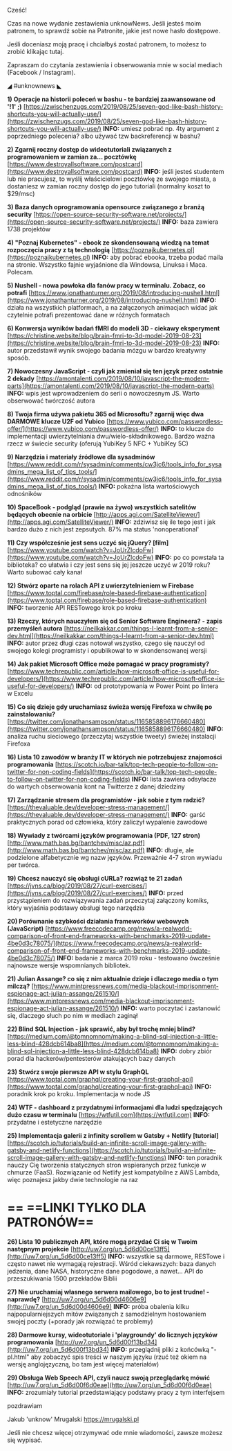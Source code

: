 Cześć!

Czas na nowe wydanie zestawienia unknowNews. Jeśli jesteś moim patronem, to sprawdź sobie na Patronite, jakie jest nowe hasło dostępowe.

Jeśli doceniasz moją pracę i chciałbyś zostać patronem, to możesz to zrobić klikając tutaj.

Zapraszam do czytania zestawienia i obserwowania mnie w social mediach (Facebook / Instagram).

 

◢ #unknownews ◣

**1) Operacje na historii poleceń w bashu - te bardziej zaawansowane od '!1' ;)**
[https://zwischenzugs.com/2019/08/25/seven-god-like-bash-history-shortcuts-you-will-actually-use/](https://zwischenzugs.com/2019/08/25/seven-god-like-bash-history-shortcuts-you-will-actually-use/)
**INFO:** umiesz pobrać np. 4ty argument z poprzedniego polecenia? albo używać tzw backreferencji w bashu?


**2) Zgarnij roczny dostęp do wideotutoriali związanych z programowaniem w zamian za... pocztówkę**
[https://www.destroyallsoftware.com/postcard](https://www.destroyallsoftware.com/postcard)
**INFO:** jeśli jesteś studentem lub nie pracujesz, to wyślij właścicielowi pocztówkę ze swojego miasta, a dostaniesz w zamian roczny dostęp do jego tutoriali (normalny koszt to $29/msc)


**3) Baza danych oprogramowania opensource związanego z branżą security**
[https://open-source-security-software.net/projects/](https://open-source-security-software.net/projects/)
**INFO:** baza zawiera 1738 projektów


**4) "Poznaj Kubernetes" - ebook ze skondensowaną wiedzą na temat rozpoczęcia pracy z tą technologią**
[https://poznajkubernetes.pl](https://poznajkubernetes.pl)
**INFO:** aby pobrać ebooka, trzeba podać maila na stronie. Wszystko fajnie wyjaśnione dla Windowsa, Linuksa i Maca. Polecam.


**5) Nushell - nowa powłoka dla fanów pracy w terminalu. Zobacz, co potrafi**
[https://www.jonathanturner.org/2019/08/introducing-nushell.html](https://www.jonathanturner.org/2019/08/introducing-nushell.html)
**INFO:** działa na wszystkich platformach, a na załączonych animacjach widać jak czytelnie potrafi prezentować dane w różnych formatach


**6) Konwersja wyników badań fMRI do modeli 3D - ciekawy eksperyment**
[https://christine.website/blog/brain-fmri-to-3d-model-2019-08-23](https://christine.website/blog/brain-fmri-to-3d-model-2019-08-23)
**INFO:** autor przedstawił wynik swojego badania mózgu w bardzo kreatywny sposób.


**7) Nowoczesny JavaScript - czyli jak zmieniał się ten język przez ostatnie 2 dekady**
[https://amontalenti.com/2019/08/10/javascript-the-modern-parts](https://amontalenti.com/2019/08/10/javascript-the-modern-parts)
**INFO:** wpis jest wprowadzeniem do serii o nowoczesnym JS. Warto obserwować twórczość autora


**8) Twoja firma używa pakietu 365 od Microsoftu? zgarnij więc dwa DARMOWE klucze U2F od Yubico**
[https://www.yubico.com/passwordless-offer/](https://www.yubico.com/passwordless-offer/)
**INFO:** to klucze do implementacji uwierzytelniania dwu/wielo-składnikowego. Bardzo ważna rzecz w świecie security (oferują YubiKey 5 NFC + YubiKey 5C)


**9) Narzędzia i materiały źródłowe dla sysadminów**
[https://www.reddit.com/r/sysadmin/comments/cw3jc6/tools_info_for_sysadmins_mega_list_of_tips_tools/](https://www.reddit.com/r/sysadmin/comments/cw3jc6/tools_info_for_sysadmins_mega_list_of_tips_tools/)
**INFO:** pokaźna lista wartościowych odnośników


**10) SpaceBook - podgląd (prawie na żywo) wszystkich satelitów będących obecnie na orbicie**
[http://apps.agi.com/SatelliteViewer/](http://apps.agi.com/SatelliteViewer/)
**INFO:** zdziwisz się ile tego jest i jak bardzo dużo z nich jest zepsutych. 87% ma status 'nonoperational'


**11) Czy współcześnie jest sens uczyć się jQuery? [film]**
[https://www.youtube.com/watch?v=JoUrZlcdoFw](https://www.youtube.com/watch?v=JoUrZlcdoFw)
**INFO:** po co powstała ta biblioteka? co ułatwia i czy jest sens się jej jeszcze uczyć w 2019 roku? Warto subować cały kanał


**12) Stwórz oparte na rolach API z uwierzytelnieniem w Firebase**
[https://www.toptal.com/firebase/role-based-firebase-authentication](https://www.toptal.com/firebase/role-based-firebase-authentication)
**INFO:** tworzenie API RESTowego krok po kroku


**13) Rzeczy, których nauczyłem się od Senior Software Engineera? - zapis przemyśleń autora**
[https://neilkakkar.com/things-I-learnt-from-a-senior-dev.html](https://neilkakkar.com/things-I-learnt-from-a-senior-dev.html)
**INFO:** autor przez długi czas notował wszystko, czego się nauczył od swojego kolegi programisty i opublikował to w skondensowanej wersji


**14) Jak pakiet Microsoft Office może pomagać w pracy programisty?**
[https://www.techrepublic.com/article/how-microsoft-office-is-useful-for-developers/](https://www.techrepublic.com/article/how-microsoft-office-is-useful-for-developers/)
**INFO:** od prototypowania w Power Point po lintera w Excelu


**15) Co się dzieje gdy uruchamiasz świeża wersję Firefoxa w chwilę po zainstalowaniu?**
[https://twitter.com/jonathansampson/status/1165858896176660480](https://twitter.com/jonathansampson/status/1165858896176660480)
**INFO:** analiza ruchu sieciowego (przeczytaj wszystkie tweety) świeżej instalacji Firefoxa


**16) Lista 10 zawodów w branży IT w których nie potrzebujesz znajomości programowania**
[https://scotch.io/bar-talk/top-tech-people-to-follow-on-twitter-for-non-coding-fields](https://scotch.io/bar-talk/top-tech-people-to-follow-on-twitter-for-non-coding-fields)
**INFO:** lista zawiera odsyłacze do wartych obserwowania kont na Twitterze z danej dziedziny


**17) Zarządzanie stresem dla programistów - jak sobie z tym radzić?**
[https://thevaluable.dev/developer-stress-management/](https://thevaluable.dev/developer-stress-management/)
**INFO:** garść praktycznych porad od człowieka, który zaliczył wypalenie zawodowe


**18) Wywiady z twórcami języków programowania (PDF, 127 stron)**
[http://www.math.bas.bg/bantchev/misc/az.pdf](http://www.math.bas.bg/bantchev/misc/az.pdf)
**INFO:** długie, ale podzielone alfabetycznie wg nazw języków. Przeważnie 4-7 stron wywiadu per twórca.


**19) Chcesz nauczyć się obsługi cURLa? rozwiąż te 21 zadań**
[https://jvns.ca/blog/2019/08/27/curl-exercises/](https://jvns.ca/blog/2019/08/27/curl-exercises/)
**INFO:** przed przystąpieniem do rozwiązywania zadań przeczytaj załączony komiks, który wyjaśnia podstawy obsługi tego narzędzia


**20) Porównanie szybkości działania frameworków webowych (JavaScript)**
[https://www.freecodecamp.org/news/a-realworld-comparison-of-front-end-frameworks-with-benchmarks-2019-update-4be0d3c78075/](https://www.freecodecamp.org/news/a-realworld-comparison-of-front-end-frameworks-with-benchmarks-2019-update-4be0d3c78075/)
**INFO:** badanie z marca 2019 roku - testowano ówcześnie najnowsze wersje wspomnianych bibliotek.


**21) Julian Assange? co się z nim aktualnie dzieje i dlaczego media o tym milczą?**
[https://www.mintpressnews.com/media-blackout-imprisonment-espionage-act-julian-assange/261510/](https://www.mintpressnews.com/media-blackout-imprisonment-espionage-act-julian-assange/261510/)
**INFO:** warto poczytać i zastanowić się, dlaczego słuch po nim w mediach zaginął


**22) Blind SQL Injection - jak sprawić, aby był trochę mniej blind?**
[https://medium.com/@tomnomnom/making-a-blind-sql-injection-a-little-less-blind-428dcb614ba8](https://medium.com/@tomnomnom/making-a-blind-sql-injection-a-little-less-blind-428dcb614ba8)
**INFO:** dobry zbiór porad dla hackerów/pentesterów atakujących bazy danych


**23) Stwórz swoje pierwsze API w stylu GraphQL**
[https://www.toptal.com/graphql/creating-your-first-graphql-api](https://www.toptal.com/graphql/creating-your-first-graphql-api)
**INFO:** poradnik krok po kroku. Implementacja w node JS


**24) WTF - dashboard z przydatnymi informacjami dla ludzi spędzających dużo czasu w terminalu**
[https://wtfutil.com](https://wtfutil.com)
**INFO:** przydatne i estetyczne narzędzie


**25) Implementacja galerii z infinity scrollem w Gatsby + Netlify [tutorial]**
[https://scotch.io/tutorials/build-an-infinite-scroll-image-gallery-with-gatsby-and-netlify-functions](https://scotch.io/tutorials/build-an-infinite-scroll-image-gallery-with-gatsby-and-netlify-functions)
**INFO:** ten poradnik nauczy Cię tworzenia statycznych stron wspieranych przez funkcje w chmurze (FaaS). Rozwiązanie od Netlify jest kompatybilne z AWS Lambda, więc poznajesz jakby dwie technologie na raz


== **==LINKI TYLKO DLA PATRONÓW==**
 ==

**26) Lista 10 publicznych API, które mogą przydać Ci się w Twoim następnym projekcie**
[http://uw7.org/un_5d6d00ce13ff5](http://uw7.org/un_5d6d00ce13ff5)
**INFO:** wszystkie są darmowe, RESTowe i często nawet nie wymagają rejestracji. Wśród ciekawszych: baza danych jedzenia, dane NASA, historyczne dane pogodowe, a nawet... API do przeszukiwania 1500 przekładów Biblii


**27) Nie uruchamiaj własnego serwera mailowego, bo to jest trudne! - naprawdę?**
[http://uw7.org/un_5d6d00d4606e9](http://uw7.org/un_5d6d00d4606e9)
**INFO:** próba obalenia kilku najpopularniejszych mitów związanych z samodzielnym hostowaniem swojej poczty (+porady jak rozwiązać te problemy)


**28) Darmowe kursy, wideotutoriale i 'playgroundy' do licznych języków programowania**
[http://uw7.org/un_5d6d00f13bd34](http://uw7.org/un_5d6d00f13bd34)
**INFO:** przeglądnij pliki z końcówką "-pl.html" aby zobaczyć spis treści w naszym języku (rzuć też okiem na wersję anglojęzyczną, bo tam jest więcej materiałów)


**29) Obsługa Web Speech API, czyli naucz swoją przeglądarkę mówić**
[http://uw7.org/un_5d6d00f6d0eae](http://uw7.org/un_5d6d00f6d0eae)
**INFO:** zrozumiały tutorial przedstawiający podstawy pracy z tym interfejsem


 
pozdrawiam

Jakub 'unknow' Mrugalski
https://mrugalski.pl
 

Jeśli nie chcesz więcej otrzymywać ode mnie wiadomości, zawsze możesz się wypisać.